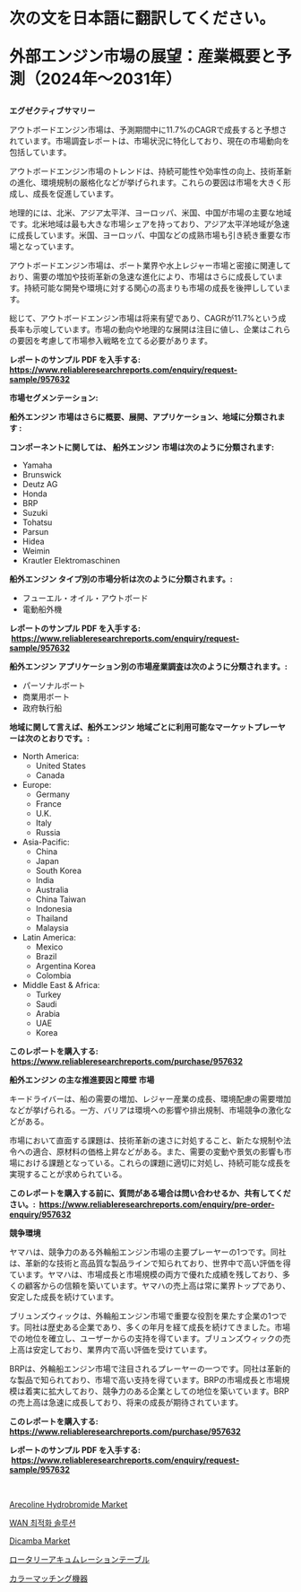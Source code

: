 <p><h1>次の文を日本語に翻訳してください。

外部エンジン市場の展望：産業概要と予測（2024年〜2031年）</h1></p><p><strong>エグゼクティブサマリー</strong></p>
<p><p>アウトボードエンジン市場は、予測期間中に11.7%のCAGRで成長すると予想されています。市場調査レポートは、市場状況に特化しており、現在の市場動向を包括しています。</p><p>アウトボードエンジン市場のトレンドは、持続可能性や効率性の向上、技術革新の進化、環境規制の厳格化などが挙げられます。これらの要因は市場を大きく形成し、成長を促進しています。</p><p>地理的には、北米、アジア太平洋、ヨーロッパ、米国、中国が市場の主要な地域です。北米地域は最も大きな市場シェアを持っており、アジア太平洋地域が急速に成長しています。米国、ヨーロッパ、中国などの成熟市場も引き続き重要な市場となっています。</p><p>アウトボードエンジン市場は、ボート業界や水上レジャー市場と密接に関連しており、需要の増加や技術革新の急速な進化により、市場はさらに成長しています。持続可能な開発や環境に対する関心の高まりも市場の成長を後押ししています。</p><p>総じて、アウトボードエンジン市場は将来有望であり、CAGRが11.7%という成長率も示唆しています。市場の動向や地理的な展開は注目に値し、企業はこれらの要因を考慮して市場参入戦略を立てる必要があります。</p></p>
<p><strong>レポートのサンプル PDF を入手する: <a href="https://www.reliableresearchreports.com/enquiry/request-sample/957632">https://www.reliableresearchreports.com/enquiry/request-sample/957632</a></strong></p>
<p><strong>市場セグメンテーション:</strong></p>
<p><strong> 船外エンジン 市場はさらに概要、展開、アプリケーション、地域に分類されます :</strong></p>
<p><strong>コンポーネントに関しては、 船外エンジン 市場は次のように分類されます: &nbsp;</strong></p>
<p><ul><li>Yamaha</li><li>Brunswick</li><li>Deutz AG</li><li>Honda</li><li>BRP</li><li>Suzuki</li><li>Tohatsu</li><li>Parsun</li><li>Hidea</li><li>Weimin</li><li>Krautler Elektromaschinen</li></ul></p>
<p><strong> 船外エンジン タイプ別の市場分析は次のように分類されます。:</strong></p>
<p><ul><li>フューエル・オイル・アウトボード</li><li>電動船外機</li></ul></p>
<p><strong>レポートのサンプル PDF を入手する: &nbsp;<a href="https://www.reliableresearchreports.com/enquiry/request-sample/957632">https://www.reliableresearchreports.com/enquiry/request-sample/957632</a></strong></p>
<p><strong> 船外エンジン アプリケーション別の市場産業調査は次のように分類されます。:</strong></p>
<p><ul><li>パーソナルボート</li><li>商業用ボート</li><li>政府執行船</li></ul></p>
<p><strong>地域に関して言えば、船外エンジン 地域ごとに利用可能なマーケットプレーヤーは次のとおりです。:</strong></p>
<p><ul>
    <li>
        North America:
        <ul>
            <li>United States</li>
            <li>Canada</li>
        </ul>
    </li>
    <li>
        Europe:
        <ul>
            <li>Germany</li>
            <li>France</li>
            <li>U.K.</li>
            <li>Italy</li>
            <li>Russia</li>
        </ul>
    </li>
    <li>
        Asia-Pacific:
        <ul>
            <li>China</li>
            <li>Japan</li>
            <li>South Korea</li>
            <li>India</li>
            <li>Australia</li>
            <li>China Taiwan</li>
            <li>Indonesia</li>
            <li>Thailand</li>
            <li>Malaysia</li>
        </ul>
    </li>
    <li>
        Latin America:
        <ul>
            <li>Mexico</li>
            <li>Brazil</li>
            <li>Argentina Korea</li>
            <li>Colombia</li>
        </ul>
    </li>
    <li>
        Middle East & Africa:
        <ul>
            <li>Turkey</li>
            <li>Saudi</li>
            <li>Arabia</li>
            <li>UAE</li>
            <li>Korea</li>
        </ul>
    </li>
    </ul></p>
<p><strong>このレポートを購入する: &nbsp;<a href="https://www.reliableresearchreports.com/purchase/957632">https://www.reliableresearchreports.com/purchase/957632</a></strong></p>
<p><strong>船外エンジン の主な推進要因と障壁 市場</strong></p>
<p><p>キードライバーは、船の需要の増加、レジャー産業の成長、環境配慮の需要増加などが挙げられる。一方、バリアは環境への影響や排出規制、市場競争の激化などがある。</p><p>市場において直面する課題は、技術革新の速さに対処すること、新たな規制や法令への適合、原材料の価格上昇などがある。また、需要の変動や景気の影響も市場における課題となっている。これらの課題に適切に対処し、持続可能な成長を実現することが求められている。</p></p>
<p><strong>このレポートを購入する前に、質問がある場合は問い合わせるか、共有してください。:&nbsp; <a href="https://www.reliableresearchreports.com/enquiry/pre-order-enquiry/957632">https://www.reliableresearchreports.com/enquiry/pre-order-enquiry/957632</a></strong></p>
<p><strong>競争環境</strong></p>
<p><p>ヤマハは、競争力のある外輪船エンジン市場の主要プレーヤーの1つです。同社は、革新的な技術と高品質な製品ラインで知られており、世界中で高い評価を得ています。ヤマハは、市場成長と市場規模の両方で優れた成績を残しており、多くの顧客からの信頼を築いています。ヤマハの売上高は常に業界トップであり、安定した成長を続けています。</p><p>ブリュンズウィックは、外輪船エンジン市場で重要な役割を果たす企業の1つです。同社は歴史ある企業であり、多くの年月を経て成長を続けてきました。市場での地位を確立し、ユーザーからの支持を得ています。ブリュンズウィックの売上高は安定しており、業界内で高い評価を受けています。</p><p>BRPは、外輪船エンジン市場で注目されるプレーヤーの一つです。同社は革新的な製品で知られており、市場で高い支持を得ています。BRPの市場成長と市場規模は着実に拡大しており、競争力のある企業としての地位を築いています。BRPの売上高は急速に成長しており、将来の成長が期待されています。</p></p>
<p><strong>このレポートを購入する: &nbsp; <a href="https://www.reliableresearchreports.com/purchase/957632">https://www.reliableresearchreports.com/purchase/957632</a></strong></p>
<p><strong>レポートのサンプル PDF を入手する: &nbsp;<a href="https://www.reliableresearchreports.com/enquiry/request-sample/957632">https://www.reliableresearchreports.com/enquiry/request-sample/957632</a></strong><strong></strong></p>
<p>&nbsp;</p>
<p><p><a href="https://github.com/joannagoyvaerts/Market-Research-Report-List-1/blob/main/arecoline-hydrobromide-market.md">Arecoline Hydrobromide Market</a></p><p><a href="https://medium.com/@georgebesoiu20221/wan-%EC%B5%9C%EC%A0%81%ED%99%94-%EC%86%94%EB%A3%A8%EC%85%98-%EC%8B%9C%EC%9E%A5%EC%9D%80-%EC%8B%9C%EC%9E%A5-%EC%A0%90%EC%9C%A0%EC%9C%A8-%EC%8B%9C%EC%9E%A5-%ED%8A%B8%EB%A0%8C%EB%93%9C-%EB%B0%8F-%EC%8B%9C%EC%9E%A5-%EC%84%B1%EC%9E%A5%EC%97%90-%EA%B4%80%ED%95%9C-%EC%A0%95%EB%B3%B4%EB%A5%BC-%EC%A0%9C%EA%B3%B5%ED%95%A9%EB%8B%88%EB%8B%A4-c8a6dabea411">WAN 최적화 솔루션</a></p><p><a href="https://github.com/lubmix/Market-Research-Report-List-1/blob/main/dicamba-market.md">Dicamba Market</a></p><p><a href="https://medium.com/@melliestracke2023/%E3%83%AD%E3%83%BC%E3%82%BF%E3%83%AA%E3%83%BC%E3%82%A2%E3%82%AD%E3%83%A5%E3%83%9F%E3%83%A5%E3%83%AC%E3%83%BC%E3%82%BF%E3%83%BC%E3%83%86%E3%83%BC%E3%83%96%E3%83%AB%E5%B8%82%E5%A0%B4%E3%81%AF-%E5%B8%82%E5%A0%B4%E3%82%B7%E3%82%A7%E3%82%A2-%E5%B8%82%E5%A0%B4%E5%8B%95%E5%90%91-%E5%B8%82%E5%A0%B4%E6%88%90%E9%95%B7%E3%81%AB%E9%96%A2%E3%81%99%E3%82%8B%E6%83%85%E5%A0%B1%E3%82%92%E6%8F%90%E4%BE%9B%E3%81%97%E3%81%A6%E3%81%84%E3%81%BE%E3%81%99-5139420a7e2b">ロータリーアキュムレーションテーブル</a></p><p><a href="https://medium.com/@jeannesawayn2023/%E8%89%B2%E5%90%88%E3%81%84%E5%90%88%E3%82%8F%E3%81%9B%E6%A9%9F%E5%99%A8%E5%B8%82%E5%A0%B4%E3%81%AE%E8%A6%8F%E6%A8%A1%E3%81%AF-%E3%82%B0%E3%83%AD%E3%83%BC%E3%83%90%E3%83%AB%E7%94%A3%E6%A5%AD%E3%81%AB%E3%81%8A%E3%81%91%E3%82%8B%E6%9C%80%E9%81%A9%E3%81%AA%E3%83%9E%E3%83%BC%E3%82%B1%E3%83%86%E3%82%A3%E3%83%B3%E3%82%B0%E3%83%81%E3%83%A3%E3%83%8D%E3%83%AB%E3%82%92%E6%98%8E%E3%82%89%E3%81%8B%E3%81%AB%E3%81%97%E3%81%BE%E3%81%99-904d88c9663f">カラーマッチング機器</a></p></p>